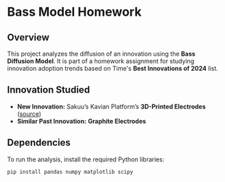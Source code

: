# Bass Model Homework

## Overview
This project analyzes the diffusion of an innovation using the **Bass Diffusion Model**. It is part of a homework assignment for studying innovation adoption trends based on Time's **Best Innovations of 2024** list.

## Innovation Studied
- **New Innovation:** Sakuu’s Kavian Platform’s **3D-Printed Electrodes** ([source](https://time.com/7094854/sakuu-kavian/))
- **Similar Past Innovation:** **Graphite Electrodes**

## Dependencies
To run the analysis, install the required Python libraries:
```sh
pip install pandas numpy matplotlib scipy
```


